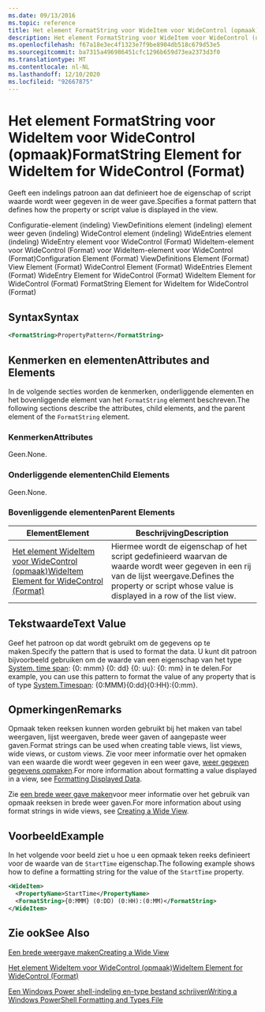 ```yaml
---
ms.date: 09/13/2016
ms.topic: reference
title: Het element FormatString voor WideItem voor WideControl (opmaak)
description: Het element FormatString voor WideItem voor WideControl (opmaak)
ms.openlocfilehash: f67a18e3ec4f1323e7f9be8904db518c679d53e5
ms.sourcegitcommit: ba7315a496986451cfc1296b659d73ea2373d3f0
ms.translationtype: MT
ms.contentlocale: nl-NL
ms.lasthandoff: 12/10/2020
ms.locfileid: "92667875"
---
```

# <a name="formatstring-element-for-wideitem-for-widecontrol-format"></a><span data-ttu-id="fadfc-103">Het element FormatString voor WideItem voor WideControl (opmaak)</span><span class="sxs-lookup"><span data-stu-id="fadfc-103">FormatString Element for WideItem for WideControl (Format)</span></span>

<span data-ttu-id="fadfc-104">Geeft een indelings patroon aan dat definieert hoe de eigenschap of script waarde wordt weer gegeven in de weer gave.</span><span class="sxs-lookup"><span data-stu-id="fadfc-104">Specifies a format pattern that defines how the property or script value is displayed in the view.</span></span>

<span data-ttu-id="fadfc-105">Configuratie-element (indeling) ViewDefinitions element (indeling) element weer geven (indeling) WideControl element (indeling) WideEntries element (indeling) WideEntry element voor WideControl (Format) WideItem-element voor WideControl (Format) voor WideItem-element voor WideControl (Format)</span><span class="sxs-lookup"><span data-stu-id="fadfc-105">Configuration Element (Format) ViewDefinitions Element (Format) View Element (Format) WideControl Element (Format) WideEntries Element (Format) WideEntry Element for WideControl (Format) WideItem Element for WideControl (Format) FormatString Element for WideItem for WideControl (Format)</span></span>

## <a name="syntax"></a><span data-ttu-id="fadfc-106">Syntax</span><span class="sxs-lookup"><span data-stu-id="fadfc-106">Syntax</span></span>

```xml
<FormatString>PropertyPattern</FormatString>
```

## <a name="attributes-and-elements"></a><span data-ttu-id="fadfc-107">Kenmerken en elementen</span><span class="sxs-lookup"><span data-stu-id="fadfc-107">Attributes and Elements</span></span>

<span data-ttu-id="fadfc-108">In de volgende secties worden de kenmerken, onderliggende elementen en het bovenliggende element van het `FormatString` element beschreven.</span><span class="sxs-lookup"><span data-stu-id="fadfc-108">The following sections describe the attributes, child elements, and the parent element of the `FormatString` element.</span></span>

### <a name="attributes"></a><span data-ttu-id="fadfc-109">Kenmerken</span><span class="sxs-lookup"><span data-stu-id="fadfc-109">Attributes</span></span>

<span data-ttu-id="fadfc-110">Geen.</span><span class="sxs-lookup"><span data-stu-id="fadfc-110">None.</span></span>

### <a name="child-elements"></a><span data-ttu-id="fadfc-111">Onderliggende elementen</span><span class="sxs-lookup"><span data-stu-id="fadfc-111">Child Elements</span></span>

<span data-ttu-id="fadfc-112">Geen.</span><span class="sxs-lookup"><span data-stu-id="fadfc-112">None.</span></span>

### <a name="parent-elements"></a><span data-ttu-id="fadfc-113">Bovenliggende elementen</span><span class="sxs-lookup"><span data-stu-id="fadfc-113">Parent Elements</span></span>

|<span data-ttu-id="fadfc-114">Element</span><span class="sxs-lookup"><span data-stu-id="fadfc-114">Element</span></span>|<span data-ttu-id="fadfc-115">Beschrijving</span><span class="sxs-lookup"><span data-stu-id="fadfc-115">Description</span></span>|
|-------------|-----------------|
|[<span data-ttu-id="fadfc-116">Het element WideItem voor WideControl (opmaak)</span><span class="sxs-lookup"><span data-stu-id="fadfc-116">WideItem Element for WideControl (Format)</span></span>](./wideitem-element-for-widecontrol-format.md)|<span data-ttu-id="fadfc-117">Hiermee wordt de eigenschap of het script gedefinieerd waarvan de waarde wordt weer gegeven in een rij van de lijst weergave.</span><span class="sxs-lookup"><span data-stu-id="fadfc-117">Defines the property or script whose value is displayed in a row of the list view.</span></span>|

## <a name="text-value"></a><span data-ttu-id="fadfc-118">Tekstwaarde</span><span class="sxs-lookup"><span data-stu-id="fadfc-118">Text Value</span></span>

<span data-ttu-id="fadfc-119">Geef het patroon op dat wordt gebruikt om de gegevens op te maken.</span><span class="sxs-lookup"><span data-stu-id="fadfc-119">Specify the pattern that is used to format the data.</span></span> <span data-ttu-id="fadfc-120">U kunt dit patroon bijvoorbeeld gebruiken om de waarde van een eigenschap van het type [System. time span](/dotnet/api/System.TimeSpan): {0: mmm} {0: dd} {0: uu}: {0: mm} in te delen.</span><span class="sxs-lookup"><span data-stu-id="fadfc-120">For example, you can use this pattern to format the value of any property that is of type [System.Timespan](/dotnet/api/System.TimeSpan): {0:MMM}{0:dd}{0:HH}:{0:mm}.</span></span>

## <a name="remarks"></a><span data-ttu-id="fadfc-121">Opmerkingen</span><span class="sxs-lookup"><span data-stu-id="fadfc-121">Remarks</span></span>

<span data-ttu-id="fadfc-122">Opmaak teken reeksen kunnen worden gebruikt bij het maken van tabel weergaven, lijst weergaven, brede weer gaven of aangepaste weer gaven.</span><span class="sxs-lookup"><span data-stu-id="fadfc-122">Format strings can be used when creating table views, list views, wide views, or custom views.</span></span> <span data-ttu-id="fadfc-123">Zie voor meer informatie over het opmaken van een waarde die wordt weer gegeven in een weer gave, [weer gegeven gegevens opmaken](./formatting-displayed-data.md).</span><span class="sxs-lookup"><span data-stu-id="fadfc-123">For more information about formatting a value displayed in a view, see [Formatting Displayed Data](./formatting-displayed-data.md).</span></span>

<span data-ttu-id="fadfc-124">Zie [een brede weer gave maken](./creating-a-wide-view.md)voor meer informatie over het gebruik van opmaak reeksen in brede weer gaven.</span><span class="sxs-lookup"><span data-stu-id="fadfc-124">For more information about using format strings in wide views, see [Creating a Wide View](./creating-a-wide-view.md).</span></span>

## <a name="example"></a><span data-ttu-id="fadfc-125">Voorbeeld</span><span class="sxs-lookup"><span data-stu-id="fadfc-125">Example</span></span>

<span data-ttu-id="fadfc-126">In het volgende voor beeld ziet u hoe u een opmaak teken reeks definieert voor de waarde van de `StartTime` eigenschap.</span><span class="sxs-lookup"><span data-stu-id="fadfc-126">The following example shows how to define a formatting string for the value of the `StartTime` property.</span></span>

```xml
<WideItem>
  <PropertyName>StartTime</PropertyName>
  <FormatString>{0:MMM} (0:DD) (0:HH):(0:MM)</FormatString>
</WideItem>
```

## <a name="see-also"></a><span data-ttu-id="fadfc-127">Zie ook</span><span class="sxs-lookup"><span data-stu-id="fadfc-127">See Also</span></span>

[<span data-ttu-id="fadfc-128">Een brede weergave maken</span><span class="sxs-lookup"><span data-stu-id="fadfc-128">Creating a Wide View</span></span>](./creating-a-wide-view.md)

[<span data-ttu-id="fadfc-129">Het element WideItem voor WideControl (opmaak)</span><span class="sxs-lookup"><span data-stu-id="fadfc-129">WideItem Element for WideControl (Format)</span></span>](./wideitem-element-for-widecontrol-format.md)

[<span data-ttu-id="fadfc-130">Een Windows Power shell-indeling en-type bestand schrijven</span><span class="sxs-lookup"><span data-stu-id="fadfc-130">Writing a Windows PowerShell Formatting and Types File</span></span>](./writing-a-powershell-formatting-file.md)
